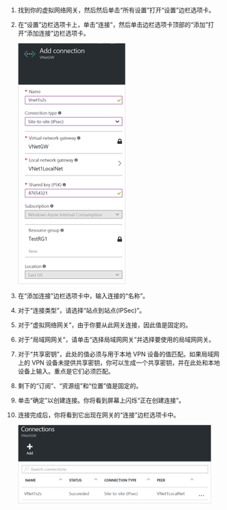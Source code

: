 1. 找到你的虚拟网络网关，然后然后单击“所有设置”打开“设置”边栏选项卡。

2. 在“设置”边栏选项卡上，单击“连接”，然后单击边栏选项卡顶部的“添加”打开“添加连接”边栏选项卡。

	![创建站点到站点连接](./media/vpn-gateway-add-site-to-site-connection-rm-portal-include/addconnection250.png)

3. 在“添加连接”边栏选项卡中，输入连接的“名称”。

4. 对于“连接类型”，请选择“站点到站点(IPSec)”。

5. 对于“虚拟网络网关”，由于你要从此网关连接，因此值是固定的。

6. 对于“局域网网关”，请单击“选择局域网网关”并选择要使用的局域网网关。

7. 对于“共享密钥”，此处的值必须与用于本地 VPN 设备的值匹配。如果局域网上的 VPN 设备未提供共享密钥，你可以生成一个共享密钥，并在此处和本地设备上输入。重点是它们必须匹配。

8. 剩下的“订阅”、“资源组”和“位置”值是固定的。

9. 单击“确定”以创建连接。你将看到屏幕上闪烁“正在创建连接”。

10. 连接完成后，你将看到它出现在网关的“连接”边栏选项卡中。

	![创建站点到站点连接](./media/vpn-gateway-add-site-to-site-connection-rm-portal-include/connectionstatus450.png)


<!---HONumber=Mooncake_0425_2016-->
